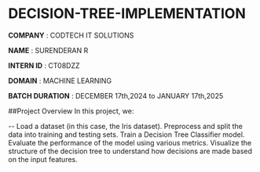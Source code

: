 # DECISION-TREE-IMPLEMENTATION

**COMPANY** : CODTECH IT SOLUTIONS

**NAME** : SURENDERAN R

**INTERN ID** : CT08DZZ

**DOMAIN** : MACHINE LEARNING

**BATCH DURATION** : DECEMBER 17th,2024 to JANUARY 17th,2025

##Project Overview
In this project, we:

-- Load a dataset (in this case, the Iris dataset).
Preprocess and split the data into training and testing sets.
Train a Decision Tree Classifier model.
Evaluate the performance of the model using various metrics.
Visualize the structure of the decision tree to understand how decisions are made based on the input features.
